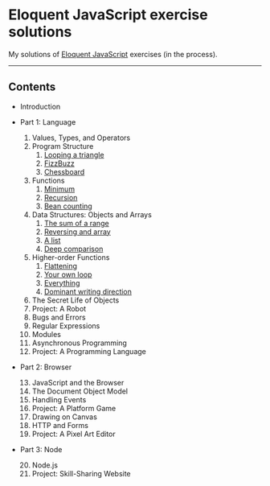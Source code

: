 # Eloquent JavaScript exercise solutions

My solutions of [Eloquent JavaScript](https://eloquentjavascript.net/index.html) exercises (in the process).

---

## Contents

- Introduction
- Part 1: Language

  1. Values, Types, and Operators
  2. Program Structure
     1. [Looping a triangle](02_program_structure/looping_a_triangle.js)
     2. [FizzBuzz](02_program_structure/fizzbuzz.js)
     3. [Chessboard](02_program_structure/chessboard.js)
  3. Functions
     1. [Minimum](03_functions/minimum.js)
     2. [Recursion](03_functions/recursion.js)
     3. [Bean counting](03_functions/bean_counting.js)
  4. Data Structures: Objects and Arrays
     1. [The sum of a range](04_data_structures/the_sum_of_a_range.js)
     2. [Reversing and array](04_data_structures/the_sum_of_a_range.js)
     3. [A list](04_data_structures/a_list.js)
     4. [Deep comparison](04_data_structures/deep_comparison.js)
  5. Higher-order Functions
     1. [Flattening](05_higher_order/flattening.js)
     2. [Your own loop](05_higher_order/your_own_loop.js)
     3. [Everything](05_higher_order/everything.js)
     4. [Dominant writing direction](05_higher_order/dominant_writing_direction.js)
  6. The Secret Life of Objects
  7. Project: A Robot
  8. Bugs and Errors
  9. Regular Expressions
  10. Modules
  11. Asynchronous Programming
  12. Project: A Programming Language

- Part 2: Browser

  13. JavaScript and the Browser
  14. The Document Object Model
  15. Handling Events
  16. Project: A Platform Game
  17. Drawing on Canvas
  18. HTTP and Forms
  19. Project: A Pixel Art Editor

- Part 3: Node

  20. Node.js
  21. Project: Skill-Sharing Website
